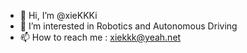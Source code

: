 - 👋 Hi, I’m @xieKKKi
- 👀 I’m interested in Robotics and Autonomous Driving
- 📫 How to reach me : xiekkk@yeah.net

<!---
xieKKKi/xieKKKi is a ✨ special ✨ repository because its `README.md` (this file) appears on your GitHub profile.
You can click the Preview link to take a look at your changes.
--->
